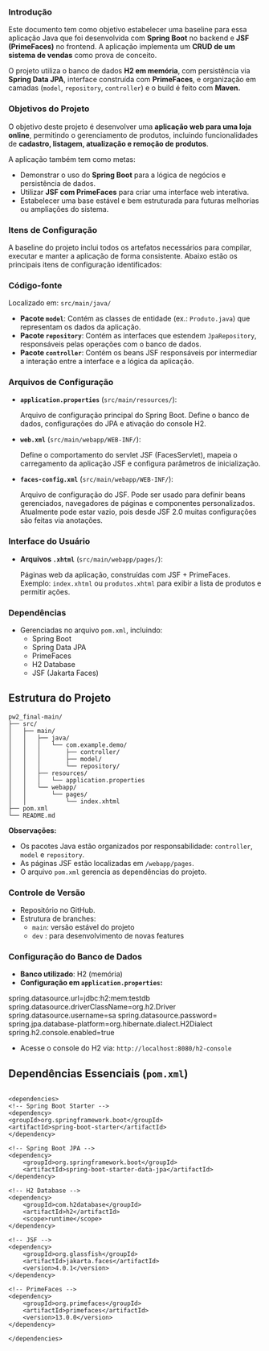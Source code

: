 ### **Introdução**

Este documento tem como objetivo estabelecer uma baseline para essa aplicação Java que foi desenvolvida com **Spring Boot** no backend e **JSF (PrimeFaces)** no frontend. A aplicação implementa um **CRUD de um sistema de vendas** como prova de conceito.

O projeto utiliza o banco de dados **H2 em memória**, com persistência via **Spring Data JPA**, interface construída com **PrimeFaces**, e organização em camadas (`model`, `repository`, `controller`) e o  build é feito com **Maven.**

### **Objetivos do Projeto**

O objetivo deste projeto é desenvolver uma **aplicação web para uma loja online**, permitindo o gerenciamento de produtos, incluindo funcionalidades de **cadastro, listagem, atualização e remoção de produtos**.

A aplicação também tem como metas:

- Demonstrar o uso do **Spring Boot** para a lógica de negócios e persistência de dados.
- Utilizar **JSF com PrimeFaces** para criar uma interface web interativa.
- Estabelecer uma base estável e bem estruturada para futuras melhorias ou ampliações do sistema.

### **Itens de Configuração**

A baseline do projeto inclui todos os artefatos necessários para compilar, executar e manter a aplicação de forma consistente. Abaixo estão os principais itens de configuração identificados:

### **Código-fonte**

Localizado em: `src/main/java/`

- **Pacote `model`**: Contém as classes de entidade (ex.: `Produto.java`) que representam os dados da aplicação.
- **Pacote `repository`**: Contém as interfaces que estendem `JpaRepository`, responsáveis pelas operações com o banco de dados.
- **Pacote `controller`**: Contém os beans JSF responsáveis por intermediar a interação entre a interface e a lógica da aplicação.

### **Arquivos de Configuração**

- **`application.properties`** (`src/main/resources/`):
    
    Arquivo de configuração principal do Spring Boot. Define o banco de dados, configurações do JPA e ativação do console H2.
    
- **`web.xml`** (`src/main/webapp/WEB-INF/`):
    
    Define o comportamento do servlet JSF (FacesServlet), mapeia o carregamento da aplicação JSF e configura parâmetros de inicialização.
    
- **`faces-config.xml`** (`src/main/webapp/WEB-INF/`):
    
    Arquivo de configuração do JSF. Pode ser usado para definir beans gerenciados, navegadores de páginas e componentes personalizados. Atualmente pode estar vazio, pois desde JSF 2.0 muitas configurações são feitas via anotações.
    

### **Interface do Usuário**

- **Arquivos `.xhtml`** (`src/main/webapp/pages/`):
    
    Páginas web da aplicação, construídas com JSF + PrimeFaces. Exemplo: `index.xhtml` ou `produtos.xhtml` para exibir a lista de produtos e permitir ações.
    

### **Dependências**

- Gerenciadas no arquivo `pom.xml`, incluindo:
    - Spring Boot
    - Spring Data JPA
    - PrimeFaces
    - H2 Database
    - JSF (Jakarta Faces)

## Estrutura do Projeto
```
pw2_final-main/
├── src/
│   ├── main/
│   │   ├── java/
│   │   │   └── com.example.demo/
│   │   │       ├── controller/
│   │   │       ├── model/
│   │   │       └── repository/
│   │   ├── resources/
│   │   │   └── application.properties
│   │   └── webapp/
│   │       └── pages/
│   │           └── index.xhtml
├── pom.xml
└── README.md
```

**Observações:**

- Os pacotes Java estão organizados por responsabilidade: `controller`, `model` e `repository`.
- As páginas JSF estão localizadas em `/webapp/pages`.
- O arquivo `pom.xml` gerencia as dependências do projeto.

### **Controle de Versão**

- Repositório no GitHub.
- Estrutura de branches:
    - `main`: versão estável do projeto
    - `dev` : para desenvolvimento de novas features

### **Configuração do Banco de Dados**

- **Banco utilizado**: H2 (memória)
- **Configuração em `application.properties`:**

spring.datasource.url=jdbc:h2:mem:testdb
spring.datasource.driverClassName=org.h2.Driver
spring.datasource.username=sa
spring.datasource.password=
spring.jpa.database-platform=org.hibernate.dialect.H2Dialect
spring.h2.console.enabled=true

- Acesse o console do H2 via: `http://localhost:8080/h2-console`

## Dependências Essenciais (`pom.xml`)

```

<dependencies>
<!-- Spring Boot Starter -->
<dependency>
<groupId>org.springframework.boot</groupId>
<artifactId>spring-boot-starter</artifactId>
</dependency>

<!-- Spring Boot JPA -->
<dependency>
    <groupId>org.springframework.boot</groupId>
    <artifactId>spring-boot-starter-data-jpa</artifactId>
</dependency>

<!-- H2 Database -->
<dependency>
    <groupId>com.h2database</groupId>
    <artifactId>h2</artifactId>
    <scope>runtime</scope>
</dependency>

<!-- JSF -->
<dependency>
    <groupId>org.glassfish</groupId>
    <artifactId>jakarta.faces</artifactId>
    <version>4.0.1</version>
</dependency>

<!-- PrimeFaces -->
<dependency>
    <groupId>org.primefaces</groupId>
    <artifactId>primefaces</artifactId>
    <version>13.0.0</version>
</dependency>

</dependencies>
```
